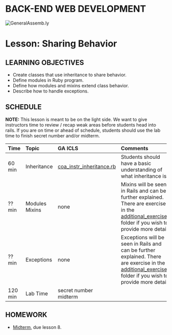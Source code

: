 BACK-END WEB DEVELOPMENT
============================

![GeneralAssemb.ly](https://github.com/generalassembly/ga-ruby-on-rails-for-devs/raw/master/images/ga.png "GeneralAssemb.ly")


Lesson: Sharing Behavior
========

LEARNING OBJECTIVES
--------

-	Create classes that use inheritance to share behavior.
-	Define modules in Ruby program.
- 	Define how modules and mixins extend class behavior.
-	Describe how to handle exceptions.



SCHEDULE
--------

__NOTE:__ This lesson is meant to be on the light side. We want to give instructors time to review / recap weak areas before students head into rails. If you are on time or ahead of schedule, students should use the lab time to finish secret number and/or midterm. 


| Time        | Topic| GA ICLS| Comments |
| ------------- |:-------------|:-------------------|:-------------------|
| 60 min | Inheritance | [coa_instr_inheritance.rb](code_alongs/coa_instr_inheritance.rb) | Students should have a basic understanding of what inheritance is. | 
| ?? min | Modules Mixins | none | Mixins will be seen in Rails and can be further explained. There are exercise in the [additional_exercises](additional_exercises/) folder if you wish to provide more detail. |
| ?? min | Exceptions | none |  Exceptions will be seen in Rails and can be further explained. There are exercise in the [additional_exercises](additional_exercises/) folder if you wish to provide more detail.  |
| 120 min | Lab Time | secret number <br> midterm  | |




HOMEWORK
--------
-	[Midterm](homework/midterm.rb), due lesson 8.




